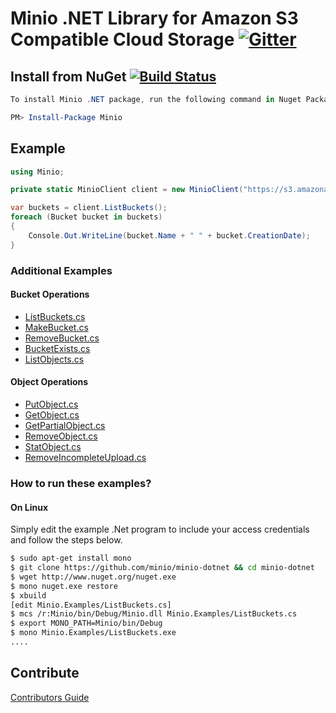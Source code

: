 # Minio .NET Library for Amazon S3 Compatible Cloud Storage [![Gitter](https://badges.gitter.im/Join%20Chat.svg)](https://gitter.im/Minio/minio?utm_source=badge&utm_medium=badge&utm_campaign=pr-badge&utm_content=badge)

## Install from NuGet [![Build Status](https://travis-ci.org/minio/minio-dotnet.svg?branch=master)](https://travis-ci.org/minio/minio-dotnet)

```powershell
To install Minio .NET package, run the following command in Nuget Package Manager Console

PM> Install-Package Minio
```

## Example
```cs
using Minio;

private static MinioClient client = new MinioClient("https://s3.amazonaws.com", "Access Key", "Secret Key");

var buckets = client.ListBuckets();
foreach (Bucket bucket in buckets)
{
    Console.Out.WriteLine(bucket.Name + " " + bucket.CreationDate);
}

```

### Additional Examples

#### Bucket Operations

* [ListBuckets.cs](./Minio.Examples/ListBuckets.cs)
* [MakeBucket.cs](./Minio.Examples/MakeBucket.cs)
* [RemoveBucket.cs](./Minio.Examples/RemoveBucket.cs)
* [BucketExists.cs](./Minio.Examples/BucketExists.cs)
* [ListObjects.cs](./Minio.Examples/ListObjects.cs)

#### Object Operations

* [PutObject.cs](./Minio.Examples/PutObject.cs)
* [GetObject.cs](./Minio.Examples/GetObject.cs)
* [GetPartialObject.cs](./Minio.Examples/GetPartialObject.cs)
* [RemoveObject.cs](./Minio.Examples/RemoveObject.cs)
* [StatObject.cs](./Minio.Examples/StatObject.cs)
* [RemoveIncompleteUpload.cs](./Minio.Examples/RemoveIncompleteUpload.cs)

### How to run these examples?

#### On Linux

Simply edit the example .Net program to include your access credentials and follow the steps below.

```bash
$ sudo apt-get install mono
$ git clone https://github.com/minio/minio-dotnet && cd minio-dotnet
$ wget http://www.nuget.org/nuget.exe
$ mono nuget.exe restore
$ xbuild
[edit Minio.Examples/ListBuckets.cs]
$ mcs /r:Minio/bin/Debug/Minio.dll Minio.Examples/ListBuckets.cs
$ export MONO_PATH=Minio/bin/Debug
$ mono Minio.Examples/ListBuckets.exe
....

```

## Contribute

[Contributors Guide](./CONTRIBUTING.md)
